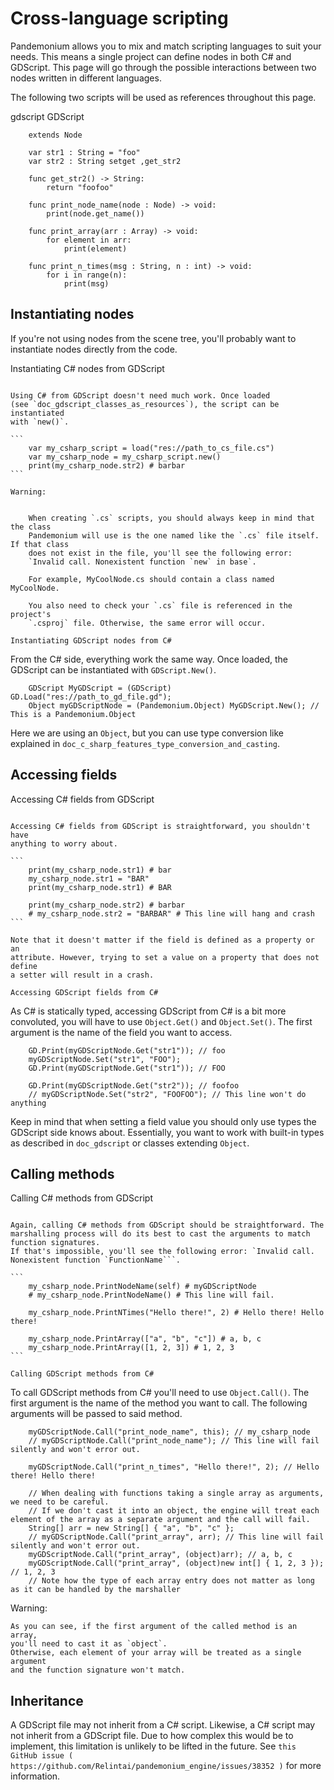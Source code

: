 

Cross-language scripting
========================

Pandemonium allows you to mix and match scripting languages to suit your needs.
This means a single project can define nodes in both C# and GDScript.
This page will go through the possible interactions between two nodes written
in different languages.

The following two scripts will be used as references throughout this page.

gdscript GDScript

```
    extends Node

    var str1 : String = "foo"
    var str2 : String setget ,get_str2

    func get_str2() -> String:
        return "foofoo"

    func print_node_name(node : Node) -> void:
        print(node.get_name())

    func print_array(arr : Array) -> void:
        for element in arr:
            print(element)

    func print_n_times(msg : String, n : int) -> void:
        for i in range(n):
            print(msg)
```

Instantiating nodes
-------------------

If you're not using nodes from the scene tree, you'll probably want to
instantiate nodes directly from the code.

Instantiating C# nodes from GDScript
~~~~~~~~~~~~~~~~~~~~~~~~~~~~~~~~~~~~

Using C# from GDScript doesn't need much work. Once loaded
(see `doc_gdscript_classes_as_resources`), the script can be instantiated
with `new()`.

```
    var my_csharp_script = load("res://path_to_cs_file.cs")
    var my_csharp_node = my_csharp_script.new()
    print(my_csharp_node.str2) # barbar
```

Warning:


    When creating `.cs` scripts, you should always keep in mind that the class
    Pandemonium will use is the one named like the `.cs` file itself. If that class
    does not exist in the file, you'll see the following error:
    `Invalid call. Nonexistent function `new` in base`.

    For example, MyCoolNode.cs should contain a class named MyCoolNode.

    You also need to check your `.cs` file is referenced in the project's
    `.csproj` file. Otherwise, the same error will occur.

Instantiating GDScript nodes from C#
~~~~~~~~~~~~~~~~~~~~~~~~~~~~~~~~~~~~

From the C# side, everything work the same way. Once loaded, the GDScript can
be instantiated with `GDScript.New()`.

```
    GDScript MyGDScript = (GDScript) GD.Load("res://path_to_gd_file.gd");
    Object myGDScriptNode = (Pandemonium.Object) MyGDScript.New(); // This is a Pandemonium.Object
```

Here we are using an `Object`, but you can use type conversion like
explained in `doc_c_sharp_features_type_conversion_and_casting`.

Accessing fields
----------------

Accessing C# fields from GDScript
~~~~~~~~~~~~~~~~~~~~~~~~~~~~~~~~~

Accessing C# fields from GDScript is straightforward, you shouldn't have
anything to worry about.

```
    print(my_csharp_node.str1) # bar
    my_csharp_node.str1 = "BAR"
    print(my_csharp_node.str1) # BAR

    print(my_csharp_node.str2) # barbar
    # my_csharp_node.str2 = "BARBAR" # This line will hang and crash
```

Note that it doesn't matter if the field is defined as a property or an
attribute. However, trying to set a value on a property that does not define
a setter will result in a crash.

Accessing GDScript fields from C#
~~~~~~~~~~~~~~~~~~~~~~~~~~~~~~~~~

As C# is statically typed, accessing GDScript from C# is a bit more
convoluted, you will have to use `Object.Get()`
and `Object.Set()`. The first argument is the name of the field you want to access.

```
    GD.Print(myGDScriptNode.Get("str1")); // foo
    myGDScriptNode.Set("str1", "FOO");
    GD.Print(myGDScriptNode.Get("str1")); // FOO

    GD.Print(myGDScriptNode.Get("str2")); // foofoo
    // myGDScriptNode.Set("str2", "FOOFOO"); // This line won't do anything
```

Keep in mind that when setting a field value you should only use types the
GDScript side knows about.
Essentially, you want to work with built-in types as described in `doc_gdscript` or classes extending `Object`.

Calling methods
---------------

Calling C# methods from GDScript
~~~~~~~~~~~~~~~~~~~~~~~~~~~~~~~~

Again, calling C# methods from GDScript should be straightforward. The
marshalling process will do its best to cast the arguments to match
function signatures.
If that's impossible, you'll see the following error: `Invalid call. Nonexistent function `FunctionName```.

```
    my_csharp_node.PrintNodeName(self) # myGDScriptNode
    # my_csharp_node.PrintNodeName() # This line will fail.

    my_csharp_node.PrintNTimes("Hello there!", 2) # Hello there! Hello there!

    my_csharp_node.PrintArray(["a", "b", "c"]) # a, b, c
    my_csharp_node.PrintArray([1, 2, 3]) # 1, 2, 3
```

Calling GDScript methods from C#
~~~~~~~~~~~~~~~~~~~~~~~~~~~~~~~~

To call GDScript methods from C# you'll need to use
`Object.Call()`. The first argument is the
name of the method you want to call. The following arguments will be passed
to said method.

```
    myGDScriptNode.Call("print_node_name", this); // my_csharp_node
    // myGDScriptNode.Call("print_node_name"); // This line will fail silently and won't error out.

    myGDScriptNode.Call("print_n_times", "Hello there!", 2); // Hello there! Hello there!

    // When dealing with functions taking a single array as arguments, we need to be careful.
    // If we don't cast it into an object, the engine will treat each element of the array as a separate argument and the call will fail.
    String[] arr = new String[] { "a", "b", "c" };
    // myGDScriptNode.Call("print_array", arr); // This line will fail silently and won't error out.
    myGDScriptNode.Call("print_array", (object)arr); // a, b, c
    myGDScriptNode.Call("print_array", (object)new int[] { 1, 2, 3 }); // 1, 2, 3
    // Note how the type of each array entry does not matter as long as it can be handled by the marshaller
```

Warning:


    As you can see, if the first argument of the called method is an array,
    you'll need to cast it as `object`.
    Otherwise, each element of your array will be treated as a single argument
    and the function signature won't match.

Inheritance
-----------

A GDScript file may not inherit from a C# script. Likewise, a C# script may not
inherit from a GDScript file. Due to how complex this would be to implement,
this limitation is unlikely to be lifted in the future. See
`this GitHub issue ( https://github.com/Relintai/pandemonium_engine/issues/38352 )`
for more information.
